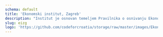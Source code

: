 ```yaml
---
schema: default
title: 'Ekonomski institut, Zagreb'
description: "Institut je osnovan temeljem Pravilnika o osnivanju Ekonomskog instituta Savske banovine od 23. ožujka 1939. godine. Na temelju odredaba Zakona o ustanovama (Nar. nov. br. 76/93) Institut ima status javne ustanove čiji je osnivač Republika Hrvatska. Institut je javni znanstveni institut čija je osnovna zadaća znanstveno i razvojno istraživanje, na načelima utvrđenim Zakonom. Osnivačka prava nad Institutom obavlja Republika Hrvatska, a upravni nadzor nad zakonitošću rada i općih akata Instituta provodi nadležno ministarstvo i druga tijela u skladu sa Zakonom."
slug: eizg
logo: 'https://github.com/codeforcroatia/storage/raw/master/images/Ekonomski-institut-Zagreb-logo.jpg'
---
```

